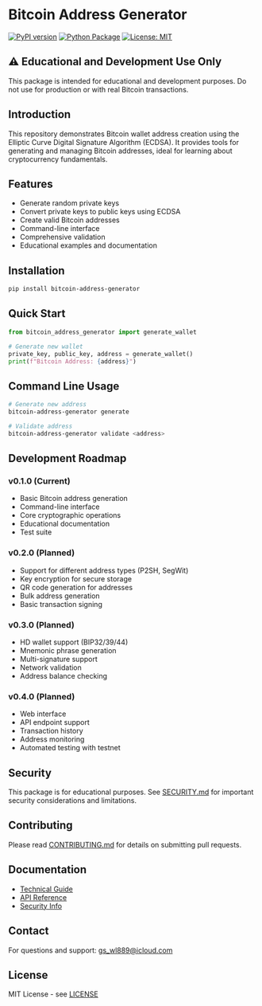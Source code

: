 # Bitcoin Address Generator

[![PyPI version](https://badge.fury.io/py/bitcoin-address-generator.svg)](https://badge.fury.io/py/bitcoin-address-generator)
[![Python Package](https://github.com/ol-s-cloud/bitcoin-address-generator/actions/workflows/python-package.yml/badge.svg)](https://github.com/ol-s-cloud/bitcoin-address-generator/actions)
[![License: MIT](https://img.shields.io/badge/License-MIT-yellow.svg)](https://opensource.org/licenses/MIT)

## ⚠️ Educational and Development Use Only
This package is intended for educational and development purposes. Do not use for production or with real Bitcoin transactions.

## Introduction
This repository demonstrates Bitcoin wallet address creation using the Elliptic Curve Digital Signature Algorithm (ECDSA). It provides tools for generating and managing Bitcoin addresses, ideal for learning about cryptocurrency fundamentals.

## Features
- Generate random private keys
- Convert private keys to public keys using ECDSA
- Create valid Bitcoin addresses
- Command-line interface
- Comprehensive validation
- Educational examples and documentation

## Installation
```bash
pip install bitcoin-address-generator
```

## Quick Start
```python
from bitcoin_address_generator import generate_wallet

# Generate new wallet
private_key, public_key, address = generate_wallet()
print(f"Bitcoin Address: {address}")
```

## Command Line Usage
```bash
# Generate new address
bitcoin-address-generator generate

# Validate address
bitcoin-address-generator validate <address>
```

## Development Roadmap

### v0.1.0 (Current)
- Basic Bitcoin address generation
- Command-line interface
- Core cryptographic operations
- Educational documentation
- Test suite

### v0.2.0 (Planned)
- Support for different address types (P2SH, SegWit)
- Key encryption for secure storage
- QR code generation for addresses
- Bulk address generation
- Basic transaction signing

### v0.3.0 (Planned)
- HD wallet support (BIP32/39/44)
- Mnemonic phrase generation
- Multi-signature support
- Network validation
- Address balance checking

### v0.4.0 (Planned)
- Web interface
- API endpoint support
- Transaction history
- Address monitoring
- Automated testing with testnet

## Security
This package is for educational purposes. See [SECURITY.md](SECURITY.md) for important security considerations and limitations.

## Contributing
Please read [CONTRIBUTING.md](CONTRIBUTING.md) for details on submitting pull requests.

## Documentation
- [Technical Guide](docs/TECHNICAL.md)
- [API Reference](docs/API.md)
- [Security Info](docs/SECURITY.md)

## Contact
For questions and support: gs_wl889@icloud.com

## License
MIT License - see [LICENSE](LICENSE)